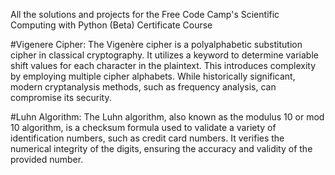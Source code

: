 All the solutions and projects for the Free Code Camp's Scientific Computing with Python (Beta) Certificate Course

#Vigenere Cipher:
The Vigenère cipher is a polyalphabetic substitution cipher in classical cryptography. It utilizes a keyword to determine variable shift values for each character in the plaintext. This introduces complexity by employing multiple cipher alphabets. While historically significant, modern cryptanalysis methods, such as frequency analysis, can compromise its security.

#Luhn Algorithm:
The Luhn algorithm, also known as the modulus 10 or mod 10 algorithm, is a checksum formula used to validate a variety of identification numbers, such as credit card numbers. It verifies the numerical integrity of the digits, ensuring the accuracy and validity of the provided number.
